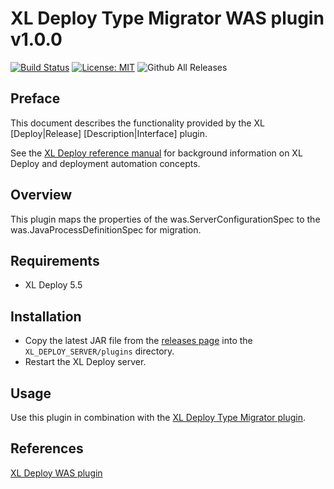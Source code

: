 # XL Deploy Type Migrator WAS plugin v1.0.0

[![Build Status][xld-type-migrator-was-plugin-travis-image]][xld-type-migrator-was-plugin-travis-url]
[![License: MIT][xld-type-migrator-was-plugin-license-image]][xld-type-migrator-was-plugin-license-url]
![Github All Releases][xld-type-migrator-was-plugin-downloads-image]

[xld-type-migrator-was-plugin-travis-image]: https://travis-ci.org/xebialabs-community/xld-type-migrator-was-plugin.svg?branch=master
[xld-type-migrator-was-plugin-travis-url]: https://travis-ci.org/xebialabs-community/xld-type-migrator-was-plugin
[xld-type-migrator-was-plugin-license-image]: https://img.shields.io/badge/License-MIT-yellow.svg
[xld-type-migrator-was-plugin-license-url]: https://opensource.org/licenses/MIT
[xld-type-migrator-was-plugin-downloads-image]: https://img.shields.io/github/downloads/xebialabs-community/xld-type-migrator-was-plugin/total.svg

## Preface

This document describes the functionality provided by the XL [Deploy|Release] [Description|Interface] plugin.

See the [XL Deploy reference manual](https://docs.xebialabs.com/xl-deploy) for background information on XL Deploy and deployment automation concepts.  

## Overview

This plugin maps the properties of the was.ServerConfigurationSpec to the was.JavaProcessDefinitionSpec for migration.

## Requirements

* XL Deploy 5.5

## Installation

* Copy the latest JAR file from the [releases page](https://github.com/xebialabs-community/xld-type-migrator-was-plugin/releases) into the `XL_DEPLOY_SERVER/plugins` directory.
* Restart the XL Deploy server.

## Usage

Use this plugin in combination with the [XL Deploy Type Migrator plugin](https://github.com/xebialabs-community/xld-type-migrator-plugin).

## References

[XL Deploy WAS plugin](https://docs.xebialabs.com/xl-deploy-was-plugin/7.0.x/wasPluginManual.html)



